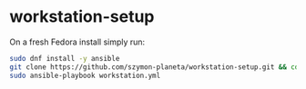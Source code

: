 # workstation-setup
On a fresh Fedora install simply run:
```bash
sudo dnf install -y ansible
git clone https://github.com/szymon-planeta/workstation-setup.git && cd workstation-setup
sudo ansible-playbook workstation.yml
```
